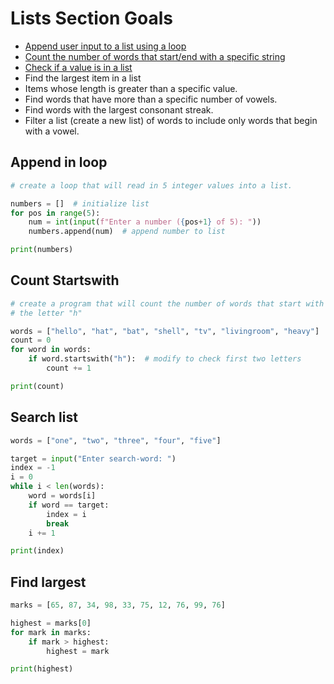 # Lists Section Goals
- [Append user input to a list using a loop](#append-in-loop)
- [Count the number of words that start/end with a specific string](#count-startswith)
- [Check if a value is in a list](#search-list)
- Find the largest item in a list
- Items whose length is greater than a specific value.
- Find words that have more than a specific number of vowels.
- Find words with the largest consonant streak.
- Filter a list (create a new list) of words to include only words that begin with a vowel.

## Append in loop
```python
# create a loop that will read in 5 integer values into a list.

numbers = []  # initialize list
for pos in range(5):
    num = int(input(f"Enter a number ({pos+1} of 5): "))
    numbers.append(num)  # append number to list

print(numbers)
```

## Count Startswith
```python
# create a program that will count the number of words that start with 
# the letter "h"

words = ["hello", "hat", "bat", "shell", "tv", "livingroom", "heavy"]
count = 0
for word in words:
    if word.startswith("h"):  # modify to check first two letters
        count += 1

print(count)
```

## Search list
```python
words = ["one", "two", "three", "four", "five"]

target = input("Enter search-word: ")
index = -1
i = 0
while i < len(words):
    word = words[i]
    if word == target:
        index = i
        break
    i += 1

print(index)
```

## Find largest
```python
marks = [65, 87, 34, 98, 33, 75, 12, 76, 99, 76]

highest = marks[0]
for mark in marks:
    if mark > highest:
        highest = mark

print(highest)
```
